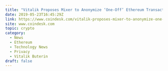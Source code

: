```yaml
---
title: "Vitalik Proposes Mixer to Anonymize ‘One-Off’ Ethereum Transactions"
date: 2019-05-23T16:45:29Z
link: https://www.coindesk.com/vitalik-proposes-mixer-to-anonymize-one-off-transactions-on-ethereum?utm_medium=RSS&utm_source=hune
site: www.coindesk.com
topic: crypto
category:
  - News
  - Ethereum
  - Technology News
  - Privacy
  - Vitalik Buterin
draft: false
---
```


